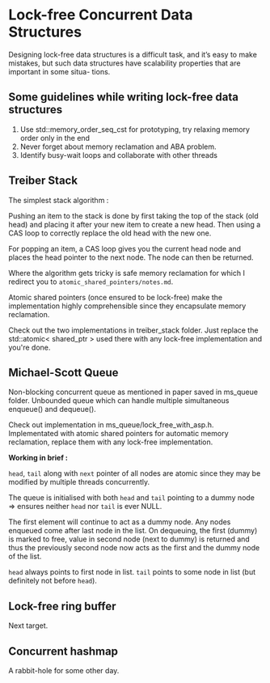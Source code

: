 # Lock-free Concurrent Data Structures

Designing lock-free data structures is a difficult task, and it’s easy to make mistakes,
but such data structures have scalability properties that are important in some situa-
tions.

## Some guidelines while writing lock-free data structures

1. Use std::memory_order_seq_cst for prototyping, try relaxing memory order only in the end
2. Never forget about memory reclamation and ABA problem.
3. Identify busy-wait loops and collaborate with other threads

## Treiber Stack

The simplest stack algorithm : 

Pushing an item to the stack is done by first taking the top of the stack (old head) and placing it after your new item to create a new head. Then using a CAS loop to correctly replace the old head with the new one.

For popping an item, a CAS loop gives you the current head node and places the head pointer to the next node. The node can then be returned.

Where the algorithm gets tricky is safe memory reclamation for which I redirect you to `atomic_shared_pointers/notes.md`.

Atomic shared pointers (once ensured to be lock-free) make the implementation highly comprehensible since they encapsulate memory reclamation. 

Check out the two implementations in treiber_stack folder. Just replace the std::atomic< shared_ptr > used there with any lock-free implementation and you're done.

## Michael-Scott Queue

Non-blocking concurrent queue as mentioned in paper saved in ms_queue folder. Unbounded queue which can handle multiple simultaneous enqueue() and dequeue().

Check out implementation in ms_queue/lock_free_with_asp.h. Implementated with atomic shared pointers for automatic memory reclamation, replace them with any lock-free implementation.

**Working in brief :**

`head`, `tail` along with `next` pointer of all nodes are atomic since they may be modified by multiple threads concurrently.

The queue is initialised with both `head` and `tail` pointing to a dummy node => ensures neither `head` nor `tail` is ever NULL.

The first element will continue to act as a dummy node. Any nodes enqueued come after last node in the list. On dequeuing, the first (dummy) is marked to free, value in second node (next to dummy) is returned and thus the previously second node now acts as the first and the dummy node of the list. 

`head` always points to first node in list. `tail` points to some node in list (but definitely not before `head`).

## Lock-free ring buffer

Next target.

## Concurrent hashmap

A rabbit-hole for some other day.
